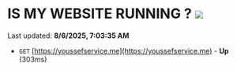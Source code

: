 # IS MY WEBSITE RUNNING ? [![](https://img.shields.io/static/v1?label=Sponsor&message=%E2%9D%A4&logo=GitHub&color=%23fe8e86)](https://github.com/sponsors/Youssef-Lehmam)

Last updated: **8/6/2025, 7:03:35 AM**

- `GET` [https://youssefservice.me](https://youssefservice.me) - **Up** (303ms)
